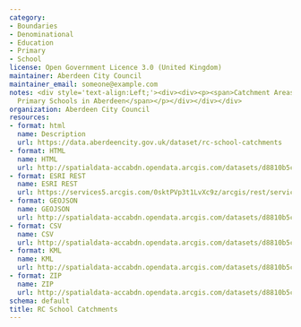 ```yaml
---
category:
- Boundaries
- Denominational
- Education
- Primary
- School
license: Open Government Licence 3.0 (United Kingdom)
maintainer: Aberdeen City Council
maintainer_email: someone@example.com
notes: <div style='text-align:Left;'><div><div><p><span>Catchment Areas for Denominational
  Primary Schools in Aberdeen</span></p></div></div></div>
organization: Aberdeen City Council
resources:
- format: html
  name: Description
  url: https://data.aberdeencity.gov.uk/dataset/rc-school-catchments
- format: HTML
  name: HTML
  url: http://spatialdata-accabdn.opendata.arcgis.com/datasets/d8810b5c84744d0896761a2a8d286744_0
- format: ESRI REST
  name: ESRI REST
  url: https://services5.arcgis.com/0sktPVp3t1LvXc9z/arcgis/rest/services/RC_School_Catchments/FeatureServer/0
- format: GEOJSON
  name: GEOJSON
  url: http://spatialdata-accabdn.opendata.arcgis.com/datasets/d8810b5c84744d0896761a2a8d286744_0.geojson?outSR={"latestWkid":27700,"wkid":27700}
- format: CSV
  name: CSV
  url: http://spatialdata-accabdn.opendata.arcgis.com/datasets/d8810b5c84744d0896761a2a8d286744_0.csv?outSR={"latestWkid":27700,"wkid":27700}
- format: KML
  name: KML
  url: http://spatialdata-accabdn.opendata.arcgis.com/datasets/d8810b5c84744d0896761a2a8d286744_0.kml?outSR={"latestWkid":27700,"wkid":27700}
- format: ZIP
  name: ZIP
  url: http://spatialdata-accabdn.opendata.arcgis.com/datasets/d8810b5c84744d0896761a2a8d286744_0.zip?outSR={"latestWkid":27700,"wkid":27700}
schema: default
title: RC School Catchments
---
```

